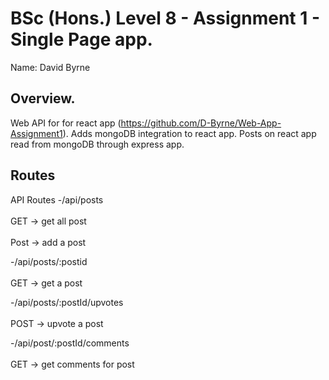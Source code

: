 # BSc (Hons.) Level 8 - Assignment 1 - Single Page app.

Name: David Byrne

## Overview.

Web API for for react app (https://github.com/D-Byrne/Web-App-Assignment1). Adds mongoDB integration to react app. Posts on react app read from mongoDB through express app.

## Routes

API Routes
-/api/posts  <br/><br/>
GET -> get all post  <br/><br/>
Post -> add a post

-/api/posts/:postid   <br/><br/>
GET -> get a post

-/api/posts/:postId/upvotes  <br/><br/>
POST -> upvote a post

-/api/post/:postId/comments  <br/><br/>
GET -> get comments for post